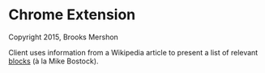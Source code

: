 # Chrome Extension

Copyright 2015, Brooks Mershon

Client uses information from a Wikipedia article to present a list of relevant [blocks](http://bl.ocks.org) (à la Mike Bostock).
